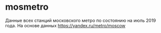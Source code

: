 # mosmetro
Данные всех станций московского метро по состоянию на июль 2019 года. На основе данных https://yandex.ru/metro/moscow
